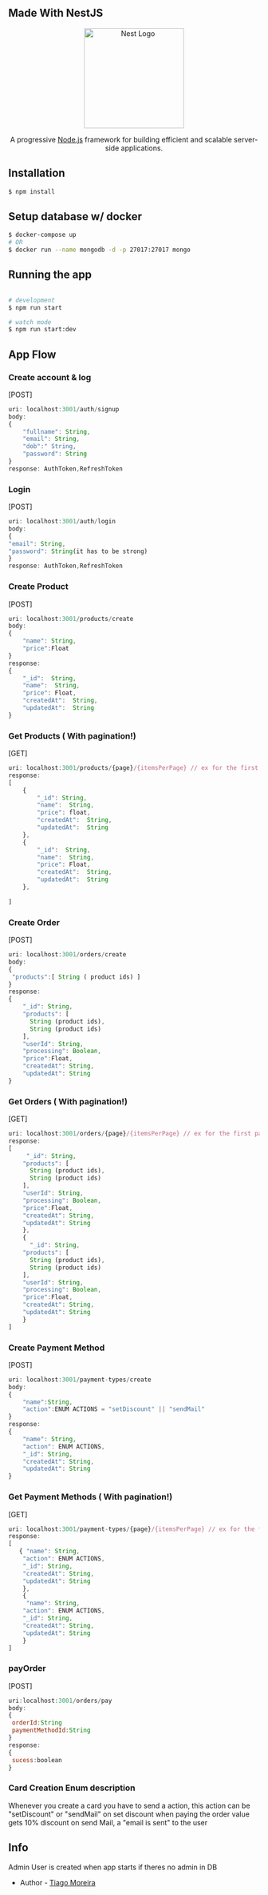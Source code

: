 ## Made With NestJS
<p align="center">
  <a href="http://nestjs.com/" target="blank"><img src="https://nestjs.com/img/logo-small.svg" width="200" alt="Nest Logo" /></a>
</p>

  <p align="center">A progressive <a href="http://nodejs.org" target="_blank">Node.js</a> framework for building efficient and scalable server-side applications.</p>

## Installation

```bash
$ npm install
```

## Setup database w/ docker
```bash
$ docker-compose up
# OR
$ docker run --name mongodb -d -p 27017:27017 mongo
```
## Running the app

```bash

# development
$ npm run start

# watch mode
$ npm run start:dev

```

## App Flow


### Create account & log
[POST]
```js
uri: localhost:3001/auth/signup
body: 
{
    "fullname": String,
    "email": String,
    "dob":" String,
    "password": String
}
response: AuthToken,RefreshToken
```
### Login
[POST]
```js
uri: localhost:3001/auth/login
body:
{
"email": String,
"password": String(it has to be strong)
}
response: AuthToken,RefreshToken
```
### Create Product 
[POST]
```js
uri: localhost:3001/products/create
body:
{
    "name": String,
    "price":Float
}
response:
{
    "_id":  String,
    "name":  String,
    "price": Float,
    "createdAt":  String,
    "updatedAt":  String
}
```
### Get Products ( With pagination!)
[GET]
```js
uri: localhost:3001/products/{page}/{itemsPerPage} // ex for the first page with only 3 products : localhost:3001/products/1/3 
response:
[
    {
        "_id": String,
        "name":  String,
        "price": float,
        "createdAt":  String,
        "updatedAt":  String
    },
    {
        "_id":  String,
        "name":  String,
        "price": Float,
        "createdAt":  String,
        "updatedAt":  String
    },
   
]
```
### Create Order
[POST]
```js
uri: localhost:3001/orders/create
body:
{
 "products":[ String ( product ids) ]
}
response:
{
    "_id": String,
    "products": [
      String (product ids),
      String (product ids)
    ],
    "userId": String,
    "processing": Boolean,
    "price":Float,
    "createdAt": String,
    "updatedAt": String
}
```
### Get  Orders ( With pagination!)
[GET]
```js
uri: localhost:3001/orders/{page}/{itemsPerPage} // ex for the first page with only 3 products : localhost:3001/orders/1/3 
response:
[
     "_id": String,
    "products": [
      String (product ids),
      String (product ids)
    ],
    "userId": String,
    "processing": Boolean,
    "price":Float,
    "createdAt": String,
    "updatedAt": String
    },
    {
      "_id": String,
    "products": [
      String (product ids),
      String (product ids)
    ],
    "userId": String,
    "processing": Boolean,
    "price":Float,
    "createdAt": String,
    "updatedAt": String
    }
]
```
### Create Payment Method
[POST]
```js
uri: localhost:3001/payment-types/create
body:
{
    "name":String,
    "action":ENUM ACTIONS = "setDiscount" || "sendMail"
}
response:
{
    "name": String,
    "action": ENUM ACTIONS,
    "_id": String,
    "createdAt": String,
    "updatedAt": String
}
```
### Get Payment Methods ( With pagination!)
[GET]
```js
uri: localhost:3001/payment-types/{page}/{itemsPerPage} // ex for the first page with only 3 products : localhost:3001/payment-types/1/3 
response:
[
   { "name": String,
    "action": ENUM ACTIONS,
    "_id": String,
    "createdAt": String,
    "updatedAt": String
    },
    {
     "name": String,
    "action": ENUM ACTIONS,
    "_id": String,
    "createdAt": String,
    "updatedAt": String
    }
]
```
### payOrder
[POST]
```js
uri:localhost:3001/orders/pay
body:
{
 orderId:String
 paymentMethodId:String
}
response:
{
 sucess:boolean
}

```

 
### Card Creation Enum description

Whenever you create a card you have to send a action, this action can be "setDiscount" or "sendMail" on set discount when paying the order value gets 10% discount on send Mail, a "email is sent" to the user 

## Info

Admin User is created when app starts if theres no admin in DB

- Author - [Tiago Moreira](https://github.com/D45putspin)



